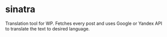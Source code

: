 # sinatra
Translation tool for WP. Fetches every post and uses Google or Yandex API to translate the text to desired language.
